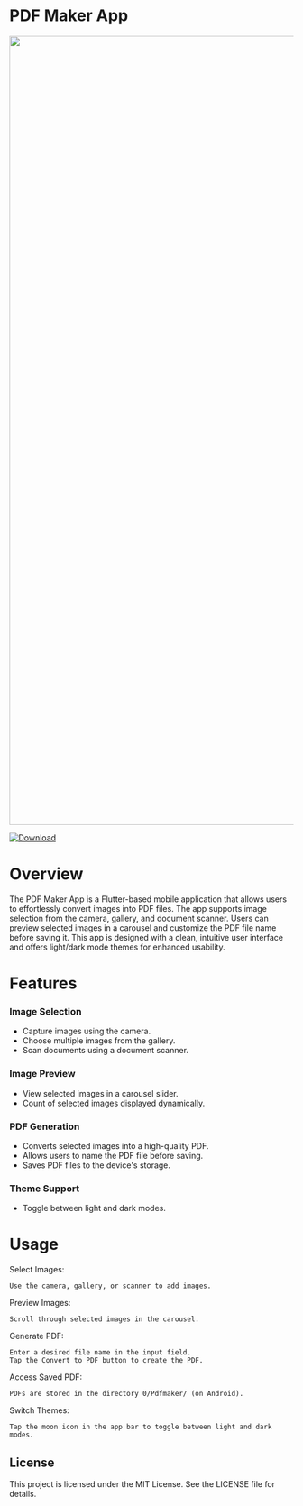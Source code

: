 # PDF Maker App
<img src="https://i.ibb.co/7krYHq5/New-Project.png" width="1400" />


<!-- BEGIN LATEST DOWNLOAD BUTTON -->
[![Download](https://custom-icon-badges.demolab.com/badge/-Download-blue?style=for-the-badge&logo=download&logoColor=white "Download")](https://github.com/Nafisarkar/Pdf_Maker_Flutter/releases/download/Releasev1.0.0/pdfmakerv1.apk)
<!-- END LATEST DOWNLOAD BUTTON -->

Overview
========

The PDF Maker App is a Flutter-based mobile application that allows users to
effortlessly convert images into PDF files. The app supports image selection from
the camera, gallery, and document scanner. Users can preview selected images in
a carousel and customize the PDF file name before saving it. This app is
designed with a clean, intuitive user interface and offers light/dark mode themes
for enhanced usability.

Features
========

### Image Selection

*   Capture images using the camera.
*   Choose multiple images from the gallery.
*   Scan documents using a document scanner.

### Image Preview

*   View selected images in a carousel slider.
*   Count of selected images displayed dynamically.

### PDF Generation

*   Converts selected images into a high-quality PDF.
*   Allows users to name the PDF file before saving.
*   Saves PDF files to the device's storage.

### Theme Support

*   Toggle between light and dark modes.

Usage
=====

Select Images:

    Use the camera, gallery, or scanner to add images.

Preview Images:

    Scroll through selected images in the carousel.

Generate PDF:

    Enter a desired file name in the input field.
    Tap the Convert to PDF button to create the PDF.

Access Saved PDF:

    PDFs are stored in the directory 0/Pdfmaker/ (on Android).

Switch Themes:

    Tap the moon icon in the app bar to toggle between light and dark modes.

## License
This project is licensed under the MIT License. See the LICENSE file for details.



